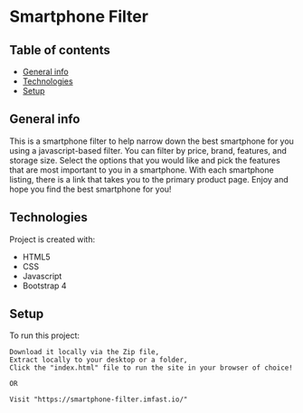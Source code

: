 # Smartphone Filter

## Table of contents
* [General info](#general-info)
* [Technologies](#technologies)
* [Setup](#setup)

## General info
This is a smartphone filter to help narrow down the best smartphone for you using a javascript-based filter. You can filter by price, brand, features, and storage size. Select the options that you would like and pick the features that are most important to you in a smartphone. With each smartphone listing, there is a link that takes you to the primary product page. Enjoy and hope you find the best smartphone for you!
	
## Technologies
Project is created with:
* HTML5
* CSS
* Javascript
* Bootstrap 4
	
## Setup
To run this project: 

```
Download it locally via the Zip file,
Extract locally to your desktop or a folder,
Click the "index.html" file to run the site in your browser of choice!

OR

Visit "https://smartphone-filter.imfast.io/"

```

